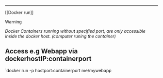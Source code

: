 ****
[[Docker run]]

>[!warning]
>*Docker Containers running without specified port, are only accessible inside the docker host. (computer runing the container)*

## Access e.g Webapp via dockerhostIP:containerport
`docker run -p hostport:containerport me/mywebapp
